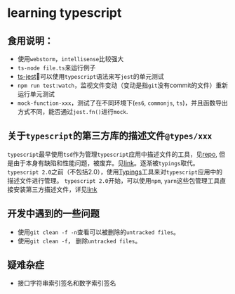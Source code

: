 # learning typescript

## 食用说明：

* 使用`webstorm`，`intellisense`比较强大 
* `ts-node file.ts`来运行例子
* [ts-jest](https://github.com/kulshekhar/ts-jest)可以使用`typescript`语法来写`jest`的单元测试
* `npm run test:watch`，监视文件变动（变动是指`git`没有commit的文件）重新运行单元测试
* `mock-function-xxx`，测试了在不同环境下(`es6`, `commonjs`, `ts`)，并且函数导出方式不同，能否通过`jest.fn()`进行`mock`.

## 关于`typescript`的第三方库的描述文件`@types/xxx`

`typescript`最早使用`tsd`作为管理`typescript`应用中描述文件的工具，见[repo](https://github.com/DefinitelyTyped/tsd), 但是由于本身有缺陷和性能问题，被废弃。见[link](https://stackoverflow.com/questions/35598876/why-is-tsd-deprecated)。逐渐被`typings`取代。`typescript 2.0`之前（不包括2.0），使用[Typings](https://github.com/typings/typings)工具来对`typescript`应用中的描述文件进行管理。
`typescript 2.0`开始，可以使用`npm`, `yarn`这些包管理工具直接安装第三方描述文件，详见[link](https://tslang.cn/docs/handbook/declaration-files/consumption.html)

## 开发中遇到的一些问题

* 使用`git clean -f -n`查看可以被删除的`untracked files`。
* 使用`git clean -f`， 删除`untracked files`。


## 疑难杂症

* 接口字符串索引签名和数字索引签名

